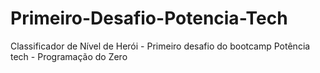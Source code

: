 # Primeiro-Desafio-Potencia-Tech
Classificador de Nível de Herói - Primeiro desafio do bootcamp Potência tech - Programação do Zero

